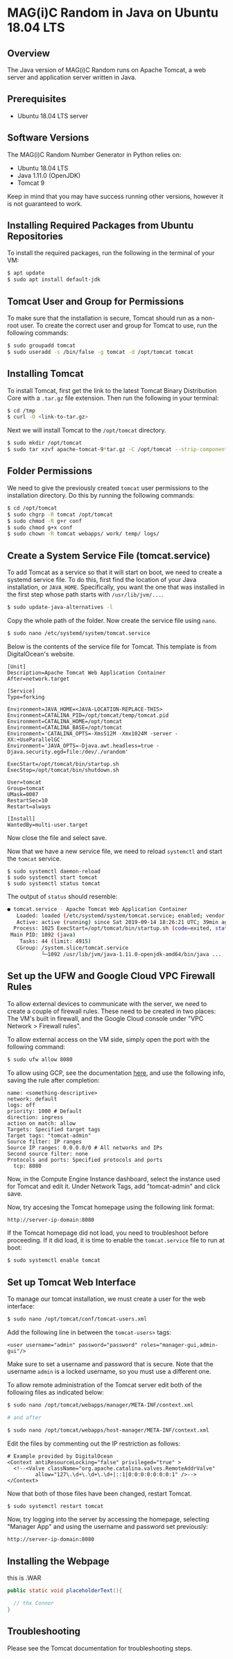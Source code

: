 # MAG(i)C Random in Java on Ubuntu 18.04 LTS

## Overview
The Java version of MAG(i)C Random runs on Apache Tomcat, a web server and application server written in Java.

## Prerequisites
* Ubuntu 18.04 LTS server

## Software Versions
The MAG(i)C Random Number Generator in Python relies on:
* Ubuntu 18.04 LTS
* Java 1.11.0 (OpenJDK)
* Tomcat 9

Keep in mind that you may have success running other versions, however it is not guaranteed to work.

## Installing Required Packages from Ubuntu Repositories
To install the required packages, run the following in the terminal of your VM:
```bash
$ apt update
$ sudo apt install default-jdk
```

## Tomcat User and Group for Permissions
To make sure that the installation is secure, Tomcat should run as a non-root user. To create the correct user and group for Tomcat to use, run the following commands:
```bash
$ sudo groupadd tomcat
$ sudo useradd -s /bin/false -g tomcat -d /opt/tomcat tomcat
```

## Installing Tomcat
To install Tomcat, first get the link to the latest Tomcat Binary Distribution Core with a `.tar.gz` file extension. Then run the following in your terminal:
```bash
$ cd /tmp
$ curl -O <link-to-tar.gz>
```
Next we will install Tomcat to the `/opt/tomcat` directory.
```bash
$ sudo mkdir /opt/tomcat
$ sudo tar xzvf apache-tomcat-9*tar.gz -C /opt/tomcat --strip-components=1
```
## Folder Permissions
We need to give the previously created `tomcat` user permissions to the installation directory. Do this by running the following commands:
```bash
$ cd /opt/tomcat
$ sudo chgrp -R tomcat /opt/tomcat
$ sudo chmod -R g+r conf
$ sudo chmod g+x conf
$ sudo chown -R tomcat webapps/ work/ temp/ logs/
```
## Create a System Service File (tomcat.service)
To add Tomcat as a service so that it will start on boot, we need to create a systemd service file. To do this, first find the location of your Java installation, or `JAVA_HOME`. Specifically, you want the one that was installed in the first step whose path starts with `/usr/lib/jvm/...`.
```bash
$ sudo update-java-alternatives -l
```
Copy the whole path of the folder. Now create the service file using `nano`.
```bash
$ sudo nano /etc/systemd/system/tomcat.service
```
Below is the contents of the service file for Tomcat. This template is from DigitalOcean's website.
```
[Unit]
Description=Apache Tomcat Web Application Container
After=network.target

[Service]
Type=forking

Environment=JAVA_HOME=<JAVA-LOCATION-REPLACE-THIS>
Environment=CATALINA_PID=/opt/tomcat/temp/tomcat.pid
Environment=CATALINA_HOME=/opt/tomcat
Environment=CATALINA_BASE=/opt/tomcat
Environment='CATALINA_OPTS=-Xms512M -Xmx1024M -server -XX:+UseParallelGC'
Environment='JAVA_OPTS=-Djava.awt.headless=true -Djava.security.egd=file:/dev/./urandom'

ExecStart=/opt/tomcat/bin/startup.sh
ExecStop=/opt/tomcat/bin/shutdown.sh

User=tomcat
Group=tomcat
UMask=0007
RestartSec=10
Restart=always

[Install]
WantedBy=multi-user.target
```
 Now close the file and select save.

 Now that we have a new service file, we need to reload `systemctl` and start the `tomcat` service.

 ```sudo
$ sudo systemctl daemon-reload
$ sudo systemctl start tomcat
$ sudo systemctl status tomcat
 ```
The output of `status` should resemble:
```bash
● tomcat.service - Apache Tomcat Web Application Container
   Loaded: loaded (/etc/systemd/system/tomcat.service; enabled; vendor preset: enabled)
   Active: active (running) since Sat 2019-09-14 18:26:21 UTC; 39min ago
  Process: 1025 ExecStart=/opt/tomcat/bin/startup.sh (code=exited, status=0/SUCCESS)
 Main PID: 1092 (java)
    Tasks: 44 (limit: 4915)
   CGroup: /system.slice/tomcat.service
           └─1092 /usr/lib/jvm/java-1.11.0-openjdk-amd64/bin/java ...
```

## Set up the UFW and Google Cloud VPC Firewall Rules
To allow external devices to communicate with the server, we need to create a couple of firewall rules. These need to be created in two places: The VM's built in firewall, and the Google Cloud console under "VPC Network > Firewall rules".

To allow external access on the VM side, simply open the port with the following command:
```bash
$ sudo ufw allow 8080
```

To allow using GCP, see the documentation [here](https://cloud.google.com/vpc/docs/using-firewalls), and use the following info, saving the rule after completion:
```
name: <something-descriptive>
network: default
logs: off
priority: 1000 # Default
direction: ingress
action on match: allow
Targets: Specified target tags
Target tags: "tomcat-admin"
Source filter: IP ranges
Source IP ranges: 0.0.0.0/0 # All networks and IPs
Second source filter: none
Protocols and ports: Specified protocols and ports
  tcp: 8080
```

Now, in the Compute Engine Instance dashboard, select the instance used for Tomcat and edit it. Under Network Tags, add "tomcat-admin" and click save.


Now, try accesing the Tomcat homepage using the following link format:
```bash
http://server-ip-domain:8080
```

If the Tomcat homepage did not load, you need to troubleshoot before proceeding. If it did load, it is time to enable the `tomcat.service` file to run at boot:
```bash
$ sudo systemctl enable tomcat
```

## Set up Tomcat Web Interface
To manage our tomcat installation, we must create a user for the web interface:
```bash
$ sudo nano /opt/tomcat/conf/tomcat-users.xml
```
Add the following line in between the `tomcat-users>` tags:
```
<user username="admin" password="password" roles="manager-gui,admin-gui"/>
```
Make sure to set a username and password that is secure. Note that the username `admin` is a locked username, so you must use a different one.

To allow remote administration of the Tomcat server edit both of the following files as indicated below:
```bash
$ sudo nano /opt/tomcat/webapps/manager/META-INF/context.xml

# and after

$ sudo nano /opt/tomcat/webapps/host-manager/META-INF/context.xml
```

Edit the files by commenting out the IP restriction as follows:
```
# Example provided by DigitalOcean
<Context antiResourceLocking="false" privileged="true" >
  <!--<Valve className="org.apache.catalina.valves.RemoteAddrValve"
         allow="127\.\d+\.\d+\.\d+|::1|0:0:0:0:0:0:0:1" />-->
</Context>
```

Now that both of those files have been changed, restart Tomcat.
```bash
$ sudo systemctl restart tomcat
```

Now, try logging into the server by accessing the homepage, selecting "Manager App" and using the username and password set previously:
```bash
http://server-ip-domain:8080
```

## Installing the Webpage
this is .WAR
```JAVA
public static void placeholderText(){

  // thx Connor
}
```

## Troubleshooting
Please see the Tomcat documentation for troubleshooting steps.
